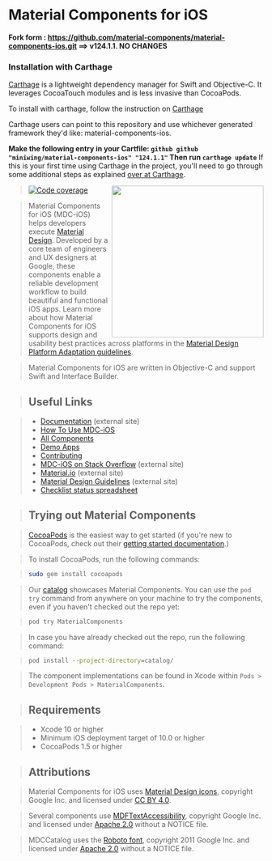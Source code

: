 # Material Components for iOS

**Fork form : https://github.com/material-components/material-components-ios.git ==> v124.1.1.
NO CHANGES**

### Installation with Carthage

[Carthage](https://github.com/Carthage/Carthage) is a lightweight dependency manager for Swift and Objective-C. It leverages CocoaTouch modules and is less invasive than CocoaPods.

To install with carthage, follow the instruction on [Carthage](https://github.com/Carthage/Carthage)

Carthage users can point to this repository and use whichever generated framework they'd like: material-components-ios.

**Make the following entry in your Cartfile: `github github "miniwing/material-components-ios" "124.1.1"`
Then run `carthage update`**
If this is your first time using Carthage in the project, you'll need to go through some additional steps as explained [over at Carthage](https://github.com/Carthage/Carthage#adding-frameworks-to-an-application).


> <img align="right" src="mdc_hero.png" width="300px">

> [![Code coverage](https://img.shields.io/codecov/c/github/material-components/material-components-ios/develop.svg)](https://codecov.io/gh/material-components/material-components-ios/branch/develop)

> Material Components for iOS (MDC-iOS) helps developers execute [Material Design](https://material.io). Developed by a core team of engineers and UX designers at Google, these components enable a reliable development workflow to build beautiful and functional iOS apps. Learn more about how Material Components for iOS supports design and usability best practices across platforms in the  [Material Design Platform Adaptation guidelines](https://material.io/guidelines/platforms/platform-adaptation.html).

> Material Components for iOS are written in Objective-C and support Swift and Interface Builder.

> ## Useful Links

> - [Documentation](https://material.io/components/ios/) (external site)
> - [How To Use MDC-iOS](docs/)
> - [All Components](components/)
> - [Demo Apps](demos/)
> - [Contributing](contributing/)
> - [MDC-iOS on Stack Overflow](https://www.stackoverflow.com/questions/tagged/material-components+ios) (external site)
> - [Material.io](https://material.io) (external site)
> - [Material Design Guidelines](https://material.io/guidelines) (external site)
> - [Checklist status spreadsheet](https://docs.google.com/spreadsheets/d/e/2PACX-1vRQLFMuo0Q3xsJp1_TdWvImtfdc8dU0lqX2DTct5pOPAEUIrN9OsuPquvv4aKRAwKK_KItpGs7c4Fok/pubhtml)

> ## Trying out Material Components

> [CocoaPods](https://cocoapods.org/) is the easiest way to get started (if you're new to CocoaPods,
> check out their [getting started documentation](https://guides.cocoapods.org/using/getting-started.html).)

> To install CocoaPods, run the following commands:

> ```bash
> sudo gem install cocoapods
> ```

> Our [catalog](catalog/) showcases Material Components. You can use the `pod try` command from anywhere on your machine to try the components, even if you haven't checked out the repo yet:

> ``` bash
> pod try MaterialComponents
> ```

> In case you have already checked out the repo, run the following command:

> ``` bash
> pod install --project-directory=catalog/
> ```

> The component implementations can be found in Xcode within `Pods > Development Pods > MaterialComponents`.

> ## Requirements

> - Xcode 10 or higher
> - Minimum iOS deployment target of 10.0 or higher
> - CocoaPods 1.5 or higher

> ## Attributions

> Material Components for iOS uses
> [Material Design icons](https://github.com/google/material-design-icons),
> copyright Google Inc. and licensed under
> [CC BY 4.0](https://creativecommons.org/licenses/by/4.0/).

> Several components use
> [MDFTextAccessibility](https://github.com/material-foundation/material-text-accessibility-ios),
> copyright Google Inc. and licensed under
> [Apache 2.0](https://github.com/material-foundation/material-text-accessibility-ios/blob/master/LICENSE)
> without a NOTICE file.

> MDCCatalog uses the
> [Roboto font](https://github.com/google/fonts/tree/master/apache/roboto),
> copyright 2011 Google Inc. and licensed under
> [Apache 2.0](https://github.com/google/fonts/blob/master/apache/roboto/LICENSE.txt)
> without a NOTICE file.
